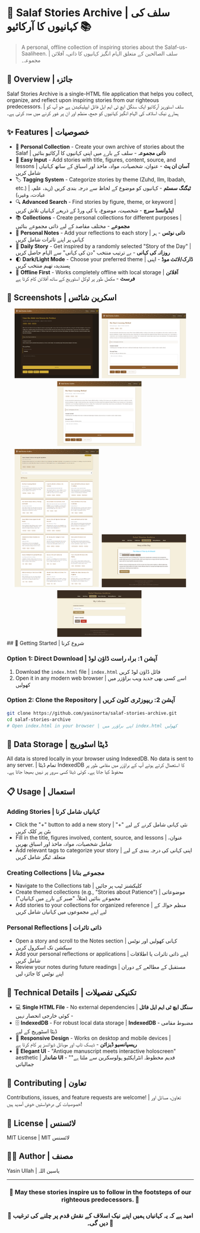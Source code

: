 
# 📜 Salaf Stories Archive | سلف کی کہانیوں کا آرکائیو 📚

> A personal, offline collection of inspiring stories about the Salaf-us-Saaliheen. | سلف الصالحین کے متعلق الہام انگیز کہانیوں کا ذاتی، آفلائن مجموعہ۔

## 🌟 Overview | جائزہ

Salaf Stories Archive is a single-HTML file application that helps you collect, organize, and reflect upon inspiring stories from our righteous predecessors. | سلف اسٹوریز آرکائیو ایک سنگل ایچ ٹی ایم ایل فائل ایپلیکیشن ہے جو آپ کو ہمارے نیک اسلاف کی الہام انگیز کہانیوں کو جمع، منظم اور ان پر غور کرنے میں مدد کرتی ہے۔

## ✨ Features | خصوصیات

- 🧐 **Personal Collection** - Create your own archive of stories about the Salaf | **ذاتی مجموعہ** - سلف کے بارے میں اپنی کہانیوں کا آرکائیو بنائیں
- 📝 **Easy Input** - Add stories with title, figures, content, source, and lessons | **آسان ان پٹ** - عنوان، شخصیات، مواد، ماخذ اور اسباق کے ساتھ کہانیاں شامل کریں
- 🏷️ **Tagging System** - Categorize stories by theme (Zuhd, Ilm, Ibadah, etc.) | **ٹیگنگ سسٹم** - کہانیوں کو موضوع کے لحاظ سے درجہ بندی کریں (زہد، علم، عبادت، وغیرہ)
- 🔍 **Advanced Search** - Find stories by figure, theme, or keyword | **ایڈوانسڈ سرچ** - شخصیت، موضوع، یا کی ورڈ کے ذریعے کہانیاں تلاش کریں
- 📚 **Collections** - Create personal collections for different purposes | **مجموعے** - مختلف مقاصد کے لیے ذاتی مجموعے بنائیں
- 📓 **Personal Notes** - Add your reflections to each story | **ذاتی نوٹس** - ہر کہانی پر اپنے تاثرات شامل کریں
- 🌙 **Daily Story** - Get inspired by a randomly selected "Story of the Day" | **روزانہ کی کہانی** - بے ترتیب منتخب "دن کی کہانی" سے الہام حاصل کریں
- 🌓 **Dark/Light Mode** - Choose your preferred theme | **ڈارک/لائٹ موڈ** - اپنی پسندیدہ تھیم منتخب کریں
- 🔄 **Offline First** - Works completely offline with local storage | **آفلائن فرسٹ** - مکمل طور پر لوکل اسٹوریج کے ساتھ آفلائن کام کرتا ہے


## 📸 Screenshots | اسکرین شاٹس

<div align="center">
  <img src="./pic (2).png" alt="Story Detail View" width="45%" style="display: inline-block; margin-right: 5px; margin-bottom: 5px; max-width: 45%;">
  <img src="./pic (3).png" alt="Adding a New Story" width="45%" style="display: inline-block; margin-bottom: 5px; max-width: 45%;">
</div>
<div align="center">
  <img src="./pic (3).png" alt="Collections View" width="45%" style="display: inline-block; margin-right: 5px; margin-bottom: 5px; max-width: 45%;">
</div>
<div align="center">
  <img src="./pic (4).png" alt="Story Detail View" width="45%" style="display: inline-block; margin-right: 5px; margin-bottom: 5px; max-width: 45%;">
  <img src="./pic (5).png" alt="Adding a New Story" width="45%" style="display: inline-block; margin-bottom: 5px; max-width: 45%;">
</div>
<div align="center">
  <img src="./pic (6).png" alt="Collections View" width="45%" style="display: inline-block; margin-right: 5px; margin-bottom: 5px; max-width: 45%;">
</div>
## 🚀 Getting Started | شروع کرنا

### Option 1: Direct Download | آپشن 1: براہ راست ڈاؤن لوڈ

1. Download the `index.html` file | `index.html` فائل ڈاؤن لوڈ کریں
2. Open it in any modern web browser | اسے کسی بھی جدید ویب براؤزر میں کھولیں

### Option 2: Clone the Repository | آپشن 2: ریپوزٹری کلون کریں

```bash
git clone https://github.com/yasinorta/salaf-stories-archive.git
cd salaf-stories-archive
# Open index.html in your browser | اپنے براؤزر میں index.html کھولیں
```


## 💾 Data Storage | ڈیٹا اسٹوریج

All data is stored locally in your browser using IndexedDB. No data is sent to any server. | تمام ڈیٹا IndexedDB کا استعمال کرتے ہوئے آپ کے براؤزر میں مقامی طور پر محفوظ کیا جاتا ہے۔ کوئی ڈیٹا کسی سرور پر نہیں بھیجا جاتا ہے۔

## 📋 Usage | استعمال

### Adding Stories | کہانیاں شامل کرنا

- Click the "+" button to add a new story | نئی کہانی شامل کرنے کے لیے "+" بٹن پر کلک کریں
- Fill in the title, figures involved, content, source, and lessons | عنوان، شامل شخصیات، مواد، ماخذ اور اسباق بھریں
- Add relevant tags to categorize your story | اپنی کہانی کی درجہ بندی کے لیے متعلقہ ٹیگز شامل کریں


### Creating Collections | مجموعے بنانا

- Navigate to the Collections tab | کلیکشنز ٹیب پر جائیں
- Create themed collections (e.g., "Stories about Patience") | موضوعاتی مجموعے بنائیں (مثلاً، "صبر کے بارے میں کہانیاں")
- Add stories to your collections for organized reference | منظم حوالہ کے لیے اپنے مجموعوں میں کہانیاں شامل کریں


### Personal Reflections | ذاتی تاثرات

- Open a story and scroll to the Notes section | کہانی کھولیں اور نوٹس سیکشن تک اسکرول کریں
- Add your personal reflections or applications | اپنے ذاتی تاثرات یا اطلاقات شامل کریں
- Review your notes during future readings | مستقبل کے مطالعے کے دوران اپنے نوٹس کا جائزہ لیں


## 🧰 Technical Details | تکنیکی تفصیلات

- 💻 **Single HTML File** - No external dependencies | **سنگل ایچ ٹی ایم ایل فائل** - کوئی خارجی انحصار نہیں
- 🗄️ **IndexedDB** - For robust local data storage | **IndexedDB** - مضبوط مقامی ڈیٹا اسٹوریج کے لیے
- 📱 **Responsive Design** - Works on desktop and mobile devices | **ریسپانسیو ڈیزائن** - ڈیسک ٹاپ اور موبائل ڈیوائسز پر کام کرتا ہے
- 🎨 **Elegant UI** - "Antique manuscript meets interactive holoscreen" aesthetic | **شاندار UI** - "قدیم مخطوطہ انٹرایکٹیو ہولوسکرین سے ملتا ہے" جمالیاتی


## 🤝 Contributing | تعاون

Contributions, issues, and feature requests are welcome! | تعاون، مسائل اور خصوصیات کی درخواستیں خوش آمدید ہیں!

## 📄 License | لائسنس

MIT License | MIT لائسنس

## 👨‍💻 Author | مصنف

Yasin Ullah | یاسین اللہ

---

<div align="center">
  <h3>🌟 May these stories inspire us to follow in the footsteps of our righteous predecessors. 🌟</h3>
  <h3>🌟 امید ہے کہ یہ کہانیاں ہمیں اپنے نیک اسلاف کے نقش قدم پر چلنے کی ترغیب دیں گی۔ 🌟</h3>
</div>
